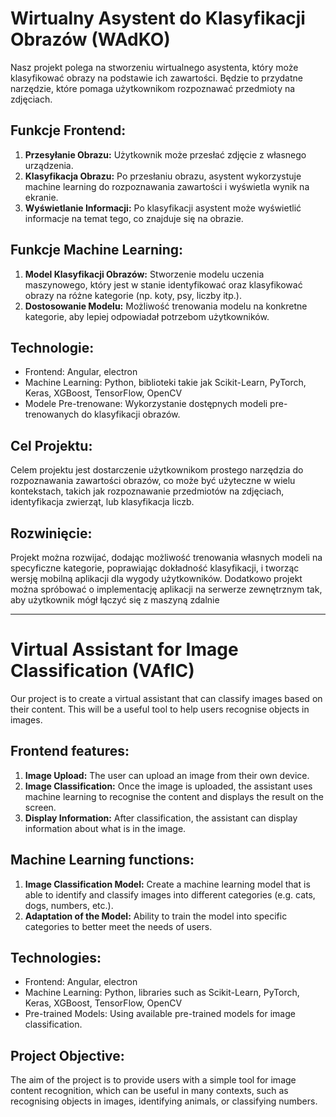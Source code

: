 # Wirtualny Asystent do Klasyfikacji Obrazów (WAdKO)

Nasz projekt polega na stworzeniu wirtualnego asystenta, który może klasyfikować obrazy na podstawie ich zawartości. Będzie to przydatne narzędzie, które pomaga użytkownikom rozpoznawać przedmioty na zdjęciach.

## Funkcje Frontend:
1. **Przesyłanie Obrazu:** Użytkownik może przesłać zdjęcie z własnego urządzenia.
2. **Klasyfikacja Obrazu:** Po przesłaniu obrazu, asystent wykorzystuje machine learning do rozpoznawania zawartości i wyświetla wynik na ekranie.
3. **Wyświetlanie Informacji:** Po klasyfikacji asystent może wyświetlić informacje na temat tego, co znajduje się na obrazie.

## Funkcje Machine Learning:
1. **Model Klasyfikacji Obrazów:** Stworzenie modelu uczenia maszynowego, który jest w stanie identyfikować oraz klasyfikować obrazy na różne kategorie (np. koty, psy, liczby itp.).
2. **Dostosowanie Modelu:** Możliwość trenowania modelu na konkretne kategorie, aby lepiej odpowiadał potrzebom użytkowników.
   
## Technologie:
- Frontend: Angular, electron
- Machine Learning: Python, biblioteki takie jak Scikit-Learn, PyTorch, Keras, XGBoost, TensorFlow, OpenCV
- Modele Pre-trenowane: Wykorzystanie dostępnych modeli pre-trenowanych do klasyfikacji obrazów.
  
## Cel Projektu:
Celem projektu jest dostarczenie użytkownikom prostego narzędzia do rozpoznawania zawartości obrazów, co może być użyteczne w wielu kontekstach,
takich jak rozpoznawanie przedmiotów na zdjęciach, identyfikacja zwierząt, lub klasyfikacja liczb.

## Rozwinięcie:
Projekt można rozwijać, dodając możliwość trenowania własnych modeli na specyficzne kategorie, poprawiając dokładność klasyfikacji, i tworząc wersję mobilną aplikacji dla wygody użytkowników.
Dodatkowo projekt można spróbować o implementację aplikacji na serwerze zewnętrznym tak, aby użytkownik mógł łączyć się z maszyną zdalnie


-----------------------------------------------------------------------------------------------------------------------------------------------------------------------------------------------------

# Virtual Assistant for Image Classification (VAfIC)

Our project is to create a virtual assistant that can classify images based on their content. This will be a useful tool to help users recognise objects in images.

## Frontend features:
1. **Image Upload:** The user can upload an image from their own device.
2. **Image Classification:** Once the image is uploaded, the assistant uses machine learning to recognise the content and displays the result on the screen.
3. **Display Information:** After classification, the assistant can display information about what is in the image.

## Machine Learning functions:
1. **Image Classification Model:** Create a machine learning model that is able to identify and classify images into different categories (e.g. cats, dogs, numbers, etc.).
2. **Adaptation of the Model:** Ability to train the model into specific categories to better meet the needs of users.
   
## Technologies:
- Frontend: Angular, electron
- Machine Learning: Python, libraries such as Scikit-Learn, PyTorch, Keras, XGBoost, TensorFlow, OpenCV
- Pre-trained Models: Using available pre-trained models for image classification.
  
## Project Objective:
The aim of the project is to provide users with a simple tool for image content recognition, which can be useful in many contexts,
such as recognising objects in images, identifying animals, or classifying numbers.

